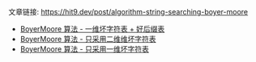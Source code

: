 文章链接: https://hit9.dev/post/algorithm-string-searching-boyer-moore

- [BoyerMoore 算法 - 一维坏字符表 + 好后缀表](main.c)
- [BoyerMoore 算法 - 只采用二维维坏字符表](main1.c)
- [BoyerMoore 算法 - 只采用一维坏字符表](main2.c)
